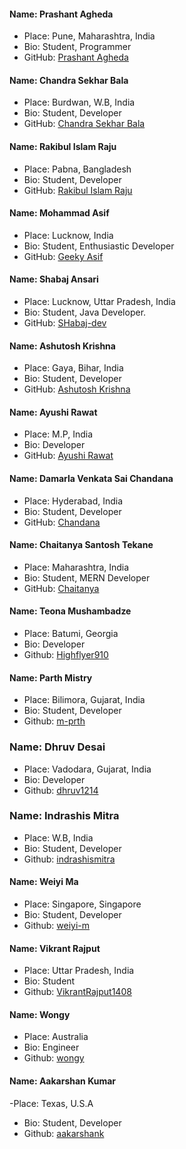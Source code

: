 #### Name: Prashant Agheda

- Place: Pune, Maharashtra, India
- Bio: Student, Programmer
- GitHub: [Prashant Agheda](https://github.com/prashant-agheda)

#### Name: Chandra Sekhar Bala

- Place: Burdwan, W.B, India
- Bio: Student, Developer
- GitHub: [Chandra Sekhar Bala](https://github.com/Chandra-Sekhar-Bala)

#### Name: Rakibul Islam Raju

- Place: Pabna, Bangladesh
- Bio: Student, Developer
- GitHub: [Rakibul Islam Raju](https://github.com/rakibul-islam-raju)

#### Name: Mohammad Asif

- Place: Lucknow, India
- Bio: Student, Enthusiastic Developer
- GitHub: [Geeky Asif](https://github.com/geekyasif)

#### Name: Shabaj Ansari

- Place: Lucknow, Uttar Pradesh, India
- Bio: Student, Java Developer.
- GitHub: [SHabaj-dev](https://github.com/SHabaj-dev)

#### Name: Ashutosh Krishna

- Place: Gaya, Bihar, India
- Bio: Student, Developer
- GitHub: [Ashutosh Krishna](https://github.com/ashutoshkrris)

#### Name: Ayushi Rawat

- Place: M.P, India
- Bio: Developer
- GitHub: [Ayushi Rawat](https://github.com/ayushi7rawat)

#### Name: Damarla Venkata Sai Chandana

- Place: Hyderabad, India
- Bio: Student, Developer
- GitHub: [Chandana](https://github.com/chandu6111)

#### Name: Chaitanya Santosh Tekane
- Place: Maharashtra, India
- Bio: Student, MERN Developer
- GitHub: [Chaitanya](https://github.com/chaitanyatekane)

#### Name: Teona Mushambadze
- Place: Batumi, Georgia
- Bio: Developer
- Github: [Highflyer910](https://github.com/highflyer910)

#### Name: Parth Mistry
- Place: Bilimora, Gujarat, India
- Bio: Student, Developer
- Github: [m-prth](https://github.com/m-prth)

### Name: Dhruv Desai
- Place: Vadodara, Gujarat, India
- Bio: Developer
- Github: [dhruv1214](https://github.com/dhruv1214)

### Name: Indrashis Mitra
- Place: W.B, India
- Bio: Student, Developer
- Github: [indrashismitra](https://github.com/indrashismitra)

#### Name: Weiyi Ma
- Place: Singapore, Singapore
- Bio: Student, Developer
- Github: [weiyi-m](https://github.com/weiyi-m)

#### Name: Vikrant Rajput
- Place: Uttar Pradesh, India
- Bio: Student
- Github: [VikrantRajput1408](https://github.com/VikrantRajput1408)
#### Name: Wongy
- Place: Australia
- Bio: Engineer
- Github: [wongy](https://github.com/dwongdev)
#### Name: Aakarshan Kumar
-Place: Texas, U.S.A
- Bio: Student, Developer
- Github: [aakarshank](https://github.com/aakarshank)
